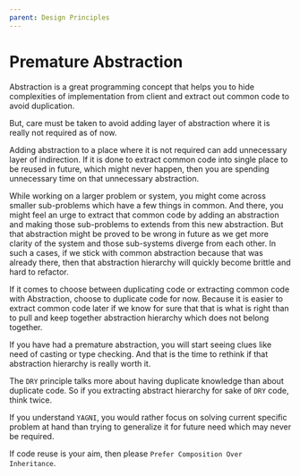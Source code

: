 ```yaml
---
parent: Design Principles
---
```


# Premature Abstraction
Abstraction is a great programming concept that helps you to hide complexities of implementation from client and extract out common code to avoid duplication.

But, care must be taken to avoid adding layer of abstraction where it is really not required as of now.

Adding abstraction to a place where it is not required can add unnecessary layer of indirection. 
If it is done to extract common code into single place to be reused in future, which might never happen, then you are spending unnecessary time on that unnecessary abstraction.

While working on a larger problem or system, you might come across smaller sub-problems which have a few things in common. 
And there, you might feel an urge to extract that common code by adding an abstraction and making those sub-problems to extends from this new abstraction.
But that abstraction might be proved to be wrong in future as we get more clarity of the system and those sub-systems diverge from each other.
In such a cases, if we stick with common abstraction because that was already there, then that abstraction hierarchy will quickly become brittle and hard to refactor.

If it comes to choose between duplicating code or extracting common code with Abstraction, choose to duplicate code for now.
Because it is easier to extract common code later if we know for sure that that is what is right than to pull and keep together abstraction hierarchy which does not belong together. 

If you have had a premature abstraction, you will start seeing clues like need of casting or type checking.
And that is the time to rethink if that abstraction hierarchy is really worth it. 

The `DRY` principle talks more about having duplicate knowledge than about duplicate code.
So if you extracting abstract hierarchy for sake of `DRY` code, think twice.

If you understand `YAGNI`, you would rather focus on solving current specific problem at hand than trying to generalize it for future need which may never be required.

If code reuse is your aim, then please `Prefer Composition Over Inheritance`.